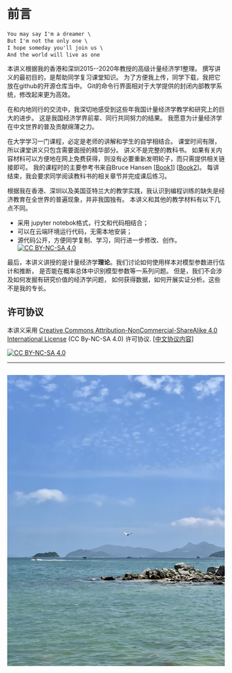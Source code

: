 # 前言

```{admonition} Imagine
You may say I'm a dreamer \
But I'm not the only one \
I hope someday you'll join us \
And the world will live as one
```

本讲义根据我的香港和深圳2015--2020年教授的高级计量经济学1整理。
撰写讲义的最初目的，是帮助同学复习课堂知识。
为了方便我上传，同学下载，我把它放在github的开源仓库当中。
Git的命令行界面相对于大学提供的封闭内部教学系统，修改起来更为高效。

在和内地同行的交流中，我深切地感受到这些年我国计量经济学教学和研究上的巨大的进步。
这是我国经济学界前辈、同行共同努力的结果。
我愿意为计量经济学在中文世界的普及贡献绵薄之力。

在大学学习一门课程，必定是老师的讲解和学生的自学相结合。
课堂时间有限，所以课堂讲义只包含需要面授的精华部分。
讲义不是完整的教科书。
如果有关内容材料可以方便地在网上免费获得，则没有必要重新发明轮子，而只需提供相关链接即可。
我的课程时的主要参考书来自Bruce Hansen [[Book1](https://www.ssc.wisc.edu/~bhansen/probability/)] [[Book2](https://www.ssc.wisc.edu/~bhansen/econometrics/)]。
每讲结束，我会要求同学阅读教科书的相关章节并完成课后练习。

根据我在香港、深圳以及美国亚特兰大的教学实践，我认识到编程训练的缺失是经济教育在全世界的普遍现象，并非我国独有。
本讲义和其他的教学材料有以下几点不同。

* 采用 jupyter notebok格式，行文和代码相结合；
* 可以在云端环境运行代码，无需本地安装；
* 源代码公开，方便同学复制、学习，同行进一步修改、创作。[![CC BY-NC-SA 4.0][cc-by-nc-sa-shield]][cc-by-nc-sa]

最后，本讲义讲授的是计量经济学**理论**。我们讨论如何使用样本对模型参数进行估计和推断，
是否能在概率总体中识别模型参数等一系列问题。
但是，我们不会涉及如何发掘有研究价值的经济学问题，
如何获得数据，如何开展实证分析。这些不是我的专长。



## 许可协议

本讲义采用
[Creative Commons Attribution-NonCommercial-ShareAlike 4.0 International License][cc-by-nc-sa] (CC By-NC-SA 4.0) 许可协议. [[中文协议内容](https://creativecommons.org/licenses/by-nc-sa/4.0/deed.zh)]

[![CC BY-NC-SA 4.0][cc-by-nc-sa-image]][cc-by-nc-sa]

[cc-by-nc-sa]: http://creativecommons.org/licenses/by-nc-sa/4.0/
[cc-by-nc-sa-image]: https://licensebuttons.net/l/by-nc-sa/4.0/88x31.png
[cc-by-nc-sa-shield]: https://img.shields.io/badge/License-CC%20BY--NC--SA%204.0-lightgrey.svg

---

```{tableofcontents}
```

![Hong Kong](saikung_HK.jpg)
